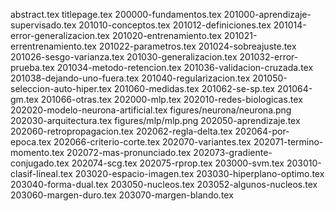 abstract.tex
titlepage.tex
200000-fundamentos.tex
201000-aprendizaje-supervisado.tex
201010-conceptos.tex
201012-definiciones.tex
201014-error-generalizacion.tex
201020-entrenamiento.tex
201021-errentrenamiento.tex
201022-parametros.tex
201024-sobreajuste.tex
201026-sesgo-varianza.tex
201030-generalizacion.tex
201032-error-prueba.tex
201034-metodo-retencion.tex
201036-validacion-cruzada.tex
201038-dejando-uno-fuera.tex
201040-regularizacion.tex
201050-seleccion-auto-hiper.tex
201060-medidas.tex
201062-se-sp.tex
201064-gm.tex
201066-otras.tex
202000-mlp.tex
202010-redes-biologicas.tex
202020-modelo-neurona-artificial.tex
figures/neurona/neurona.png
202030-arquitectura.tex
figures/mlp/mlp.png
202050-aprendizaje.tex
202060-retropropagacion.tex
202062-regla-delta.tex
202064-por-epoca.tex
202066-criterio-corte.tex
202070-variantes.tex
202071-termino-momento.tex
202072-mas-pronunciado.tex
202073-gradiente-conjugado.tex
202074-scg.tex
202075-rprop.tex
203000-svm.tex
203010-clasif-lineal.tex
203020-espacio-imagen.tex
203030-hiperplano-optimo.tex
203040-forma-dual.tex
203050-nucleos.tex
203052-algunos-nucleos.tex
203060-margen-duro.tex
203070-margen-blando.tex
